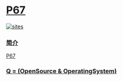 ﻿# [P67](https://github.com/OS-Q/P67)

[![sites](http://182.61.61.133/link/resources/OSQ.png)](http://www.OS-Q.com)
### [简介](https://github.com/OS-Q/P67/wiki)

[P67](https://github.com/OS-Q/P67)

### [Q = (OpenSource & OperatingSystem) ](http://www.OS-Q.com)
